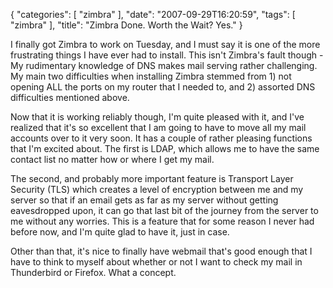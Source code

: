 {
    "categories": [
        "zimbra"
    ], 
    "date": "2007-09-29T16:20:59", 
    "tags": [
        "zimbra"
    ], 
    "title": "Zimbra Done. Worth the Wait? Yes."
}

I finally got Zimbra to work on Tuesday, and I must say it is one of the more frustrating things I have ever had to install. This isn't Zimbra's fault though - My rudimentary knowledge of DNS makes mail serving rather challenging. My main two difficulties when installing Zimbra stemmed from 1) not opening ALL the ports on my router that I needed to, and 2) assorted DNS difficulties mentioned above. 

Now that it is working reliably though, I'm quite pleased with it, and I've realized that it's so excellent that I am going to have to move all my mail accounts over to it very soon. It has a couple of rather pleasing functions that I'm excited about. The first is LDAP, which allows me to have the same contact list no matter how or where I get my mail. 

The second, and probably more important feature is Transport Layer Security (TLS) which creates a level of encryption between me and my server so that if an email gets as far as my server without getting eavesdropped upon, it can go that last bit of the journey from the server to me without any worries. This is a feature that for some reason I never had before now, and I'm quite glad to have it, just in case.

Other than that, it's nice to finally have webmail that's good enough that I have to think to myself about whether or not I want to check my mail in Thunderbird or Firefox. What a concept. 
<!--break-->